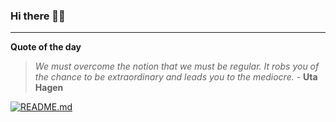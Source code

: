 ### Hi there 👋🏻


---

**Quote of the day**

> *We must overcome the notion that we must be regular. It robs you of the chance to be extraordinary and leads you to the mediocre.* - **Uta Hagen** 

[![README.md](https://github.com/marcolovazzano/marcolovazzano/actions/workflows/readme.yml/badge.svg?branch=main)](https://github.com/marcolovazzano/marcolovazzano/actions/workflows/readme.yml)

